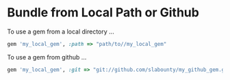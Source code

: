 # Bundle from Local Path or Github

To use a gem from a local directory ...

```ruby
gem 'my_local_gem', :path => "path/to//my_local_gem"
```

To use a gem from github ...

```ruby
gem 'my_local_gem', :git => "git://github.com/slabounty/my_github_gem.git"
```
